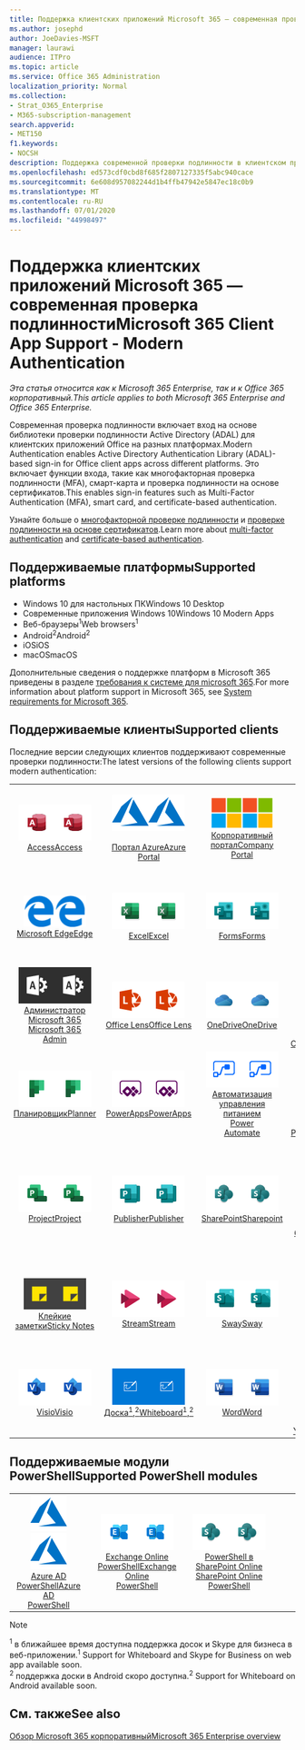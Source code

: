 ```yaml
---
title: Поддержка клиентских приложений Microsoft 365 — современная проверка подлинности
ms.author: josephd
author: JoeDavies-MSFT
manager: laurawi
audience: ITPro
ms.topic: article
ms.service: Office 365 Administration
localization_priority: Normal
ms.collection:
- Strat_O365_Enterprise
- M365-subscription-management
search.appverid:
- MET150
f1.keywords:
- NOCSH
description: Поддержка современной проверки подлинности в клиентском приложении Microsoft 365.
ms.openlocfilehash: ed573cdf0cbd8f685f2807127335f5abc940cace
ms.sourcegitcommit: 6e608d957082244d1b4ffb47942e5847ec18c0b9
ms.translationtype: MT
ms.contentlocale: ru-RU
ms.lasthandoff: 07/01/2020
ms.locfileid: "44998497"
---
```

# <a name="microsoft-365-client-app-support---modern-authentication"></a><span data-ttu-id="794b1-103">Поддержка клиентских приложений Microsoft 365 — современная проверка подлинности</span><span class="sxs-lookup"><span data-stu-id="794b1-103">Microsoft 365 Client App Support - Modern Authentication</span></span>

<span data-ttu-id="794b1-104">*Эта статья относится как к Microsoft 365 Enterprise, так и к Office 365 корпоративный.*</span><span class="sxs-lookup"><span data-stu-id="794b1-104">*This article applies to both Microsoft 365 Enterprise and Office 365 Enterprise.*</span></span>

<span data-ttu-id="794b1-105">Современная проверка подлинности включает вход на основе библиотеки проверки подлинности Active Directory (ADAL) для клиентских приложений Office на разных платформах.</span><span class="sxs-lookup"><span data-stu-id="794b1-105">Modern Authentication enables Active Directory Authentication Library (ADAL)-based sign-in for Office client apps across different platforms.</span></span> <span data-ttu-id="794b1-106">Это включает функции входа, такие как многофакторная проверка подлинности (MFA), смарт-карта и проверка подлинности на основе сертификатов.</span><span class="sxs-lookup"><span data-stu-id="794b1-106">This enables sign-in features such as Multi-Factor Authentication (MFA), smart card, and certificate-based authentication.</span></span>

<span data-ttu-id="794b1-107">Узнайте больше о [многофакторной проверке подлинности](https://docs.microsoft.com/azure/active-directory/authentication/multi-factor-authentication) и [проверке подлинности на основе сертификатов](https://docs.microsoft.com/azure/active-directory/active-directory-certificate-based-authentication-get-started).</span><span class="sxs-lookup"><span data-stu-id="794b1-107">Learn more about [multi-factor authentication](https://docs.microsoft.com/azure/active-directory/authentication/multi-factor-authentication) and [certificate-based authentication](https://docs.microsoft.com/azure/active-directory/active-directory-certificate-based-authentication-get-started).</span></span>

## <a name="supported-platforms"></a><span data-ttu-id="794b1-108">Поддерживаемые платформы</span><span class="sxs-lookup"><span data-stu-id="794b1-108">Supported platforms</span></span>

 - <span data-ttu-id="794b1-109">Windows 10 для настольных ПК</span><span class="sxs-lookup"><span data-stu-id="794b1-109">Windows 10 Desktop</span></span>
 - <span data-ttu-id="794b1-110">Современные приложения Windows 10</span><span class="sxs-lookup"><span data-stu-id="794b1-110">Windows 10 Modern Apps</span></span>
 - <span data-ttu-id="794b1-111">Веб-браузеры<sup>1</sup></span><span class="sxs-lookup"><span data-stu-id="794b1-111">Web browsers<sup>1</sup></span></span>
 - <span data-ttu-id="794b1-112">Android<sup>2</sup></span><span class="sxs-lookup"><span data-stu-id="794b1-112">Android<sup>2</sup></span></span>
 - <span data-ttu-id="794b1-113">iOS</span><span class="sxs-lookup"><span data-stu-id="794b1-113">iOS</span></span>
 - <span data-ttu-id="794b1-114">macOS</span><span class="sxs-lookup"><span data-stu-id="794b1-114">macOS</span></span>

<span data-ttu-id="794b1-115">Дополнительные сведения о поддержке платформ в Microsoft 365 приведены в разделе [требования к системе для microsoft 365](https://products.office.com/office-system-requirements).</span><span class="sxs-lookup"><span data-stu-id="794b1-115">For more information about platform support in Microsoft 365, see [System requirements for Microsoft 365](https://products.office.com/office-system-requirements).</span></span>

## <a name="supported-clients"></a><span data-ttu-id="794b1-116">Поддерживаемые клиенты</span><span class="sxs-lookup"><span data-stu-id="794b1-116">Supported clients</span></span>

<span data-ttu-id="794b1-117">Последние версии следующих клиентов поддерживают современные проверки подлинности:</span><span class="sxs-lookup"><span data-stu-id="794b1-117">The latest versions of the following clients support modern authentication:</span></span>

| | | | | | |
|:---:|:---:|:---:|:---:|:---:|:---:|
| <span data-ttu-id="794b1-118">![Значок Access](media/o365-access-64x64.png)</span><span class="sxs-lookup"><span data-stu-id="794b1-118">![Access icon](media/o365-access-64x64.png)</span></span> <br> [<span data-ttu-id="794b1-119">Access</span><span class="sxs-lookup"><span data-stu-id="794b1-119">Access</span></span>](https://products.office.com/access) | <span data-ttu-id="794b1-120">![Значок Azure](media/o365-azure-64x64.png)</span><span class="sxs-lookup"><span data-stu-id="794b1-120">![Azure icon](media/o365-azure-64x64.png)</span></span> <br> [<span data-ttu-id="794b1-121"><br>Портал Azure</span><span class="sxs-lookup"><span data-stu-id="794b1-121">Azure <br> Portal </span></span>](https://azure.microsoft.com/features/azure-portal/) | <span data-ttu-id="794b1-122">![Значок портала компании](media/o365-microsoft-64x64.png)</span><span class="sxs-lookup"><span data-stu-id="794b1-122">![Company portal icon](media/o365-microsoft-64x64.png)</span></span> <br> [<span data-ttu-id="794b1-123">Корпоративный <br> портал</span><span class="sxs-lookup"><span data-stu-id="794b1-123">Company <br> Portal </span></span>](https://docs.microsoft.com/intune-user-help/sign-in-to-the-company-portal) | <span data-ttu-id="794b1-124">![Значок delve](media/o365-delve-64x64.png)</span><span class="sxs-lookup"><span data-stu-id="794b1-124">![Delve icon](media/o365-delve-64x64.png)</span></span> <br> [<span data-ttu-id="794b1-125">Delve</span><span class="sxs-lookup"><span data-stu-id="794b1-125">Delve</span></span>](https://products.office.com/business/intelligent-search) | <span data-ttu-id="794b1-126">![Значок Dynamics 365](media/o365-dynamics365-64x64.png)</span><span class="sxs-lookup"><span data-stu-id="794b1-126">![Dynamics 365 icon](media/o365-dynamics365-64x64.png)</span></span> <br> [<span data-ttu-id="794b1-127">Dynamics 365</span><span class="sxs-lookup"><span data-stu-id="794b1-127">Dynamics 365</span></span>](https://dynamics.microsoft.com) 
| <span data-ttu-id="794b1-128">![Значок пограничного сервера](media/o365-edge-64x64.png)</span><span class="sxs-lookup"><span data-stu-id="794b1-128">![Edge icon](media/o365-edge-64x64.png)</span></span> <br> [<span data-ttu-id="794b1-129">Microsoft Edge</span><span class="sxs-lookup"><span data-stu-id="794b1-129">Edge</span></span>](https://www.microsoft.com/windows/microsoft-edge) | <span data-ttu-id="794b1-130">![Значок Excel](media/o365-excel-64x64.png)</span><span class="sxs-lookup"><span data-stu-id="794b1-130">![Excel icon](media/o365-excel-64x64.png)</span></span> <br> [<span data-ttu-id="794b1-131">Excel</span><span class="sxs-lookup"><span data-stu-id="794b1-131">Excel</span></span>](https://products.office.com/excel) | <span data-ttu-id="794b1-132">![Значок Forms](media/o365-forms-64x64.png)</span><span class="sxs-lookup"><span data-stu-id="794b1-132">![Forms icon](media/o365-forms-64x64.png)</span></span> <br> [<span data-ttu-id="794b1-133">Forms</span><span class="sxs-lookup"><span data-stu-id="794b1-133">Forms</span></span>](https://flow.microsoft.com/connectors/shared_microsoftforms/microsoft-forms/) | <span data-ttu-id="794b1-134">![Значок Kaizala](media/o365-kaizala-64x64.png)</span><span class="sxs-lookup"><span data-stu-id="794b1-134">![Kaizala icon](media/o365-kaizala-64x64.png)</span></span> <br> [<span data-ttu-id="794b1-135">Kaizala</span><span class="sxs-lookup"><span data-stu-id="794b1-135">Kaizala</span></span>](https://products.office.com/en/business/microsoft-kaizala) | <span data-ttu-id="794b1-136">![Значок Office.com](media/o365-office-64x64.png)</span><span class="sxs-lookup"><span data-stu-id="794b1-136">![Office.com icon](media/o365-office-64x64.png)</span></span> <br> [<span data-ttu-id="794b1-137">Office.com</span><span class="sxs-lookup"><span data-stu-id="794b1-137">Office.com</span></span>](https://www.office.com/) 
| <span data-ttu-id="794b1-138">![Значок администратора Office 365](media/o365-o365admin-64x64.png)</span><span class="sxs-lookup"><span data-stu-id="794b1-138">![Office 365 Admin icon](media/o365-o365admin-64x64.png)</span></span> <br> [<span data-ttu-id="794b1-139">Администратор Microsoft 365 <br></span><span class="sxs-lookup"><span data-stu-id="794b1-139">Microsoft 365 <br> Admin</span></span>](https://products.office.com/business/manage-office-365-admin-app) | <span data-ttu-id="794b1-140">![Значок лупы](media/o365-lens-64x64.png)</span><span class="sxs-lookup"><span data-stu-id="794b1-140">![Lens icon](media/o365-lens-64x64.png)</span></span> <br> [<span data-ttu-id="794b1-141">Office Lens</span><span class="sxs-lookup"><span data-stu-id="794b1-141">Office Lens</span></span>](https://www.microsoft.com/p/office-lens/9wzdncrfj3t8?activetab=pivot%3Aoverviewtab) | <span data-ttu-id="794b1-142">![Значок OneDrive для бизнеса](media/o365-OneDrive-64x64.png)</span><span class="sxs-lookup"><span data-stu-id="794b1-142">![OneDrive for Business icon](media/o365-OneDrive-64x64.png)</span></span> <br> [<span data-ttu-id="794b1-143">OneDrive</span><span class="sxs-lookup"><span data-stu-id="794b1-143">OneDrive</span></span>](https://products.office.com/onedrive-for-business/online-cloud-storage) |  <span data-ttu-id="794b1-144">![Значок OneNote](media/o365-OneNote-64x64.png)</span><span class="sxs-lookup"><span data-stu-id="794b1-144">![OneNote icon](media/o365-OneNote-64x64.png)</span></span> <br> [<span data-ttu-id="794b1-145">OneNote</span><span class="sxs-lookup"><span data-stu-id="794b1-145">OneNote</span></span>](https://products.office.com/onenote) | <span data-ttu-id="794b1-146">![Значок Outlook](media/o365-outlook-64x64.png)</span><span class="sxs-lookup"><span data-stu-id="794b1-146">![Outlook icon](media/o365-outlook-64x64.png)</span></span> <br> [<span data-ttu-id="794b1-147">Outlook</span><span class="sxs-lookup"><span data-stu-id="794b1-147">Outlook</span></span>](https://products.office.com/outlook) 
| <span data-ttu-id="794b1-148">![Значок Планировщика](media/o365-planner-64x64.png)</span><span class="sxs-lookup"><span data-stu-id="794b1-148">![Planner icon](media/o365-planner-64x64.png)</span></span> <br> [<span data-ttu-id="794b1-149">Планировщик</span><span class="sxs-lookup"><span data-stu-id="794b1-149">Planner</span></span>](https://products.office.com/business/task-management-software) | <span data-ttu-id="794b1-150">![Значок PowerApps](media/o365-powerapps-64x64.png)</span><span class="sxs-lookup"><span data-stu-id="794b1-150">![PowerApps icon](media/o365-powerapps-64x64.png)</span></span> <br> [<span data-ttu-id="794b1-151">PowerApps</span><span class="sxs-lookup"><span data-stu-id="794b1-151">PowerApps </span></span>](https://powerapps.microsoft.com) | <span data-ttu-id="794b1-152">![Значок автоматизированного управления питанием](media/o365-flow-64x64.png)</span><span class="sxs-lookup"><span data-stu-id="794b1-152">![Power Automate icon](media/o365-flow-64x64.png)</span></span> <br> [<span data-ttu-id="794b1-153">Автоматизация управления питанием <br></span><span class="sxs-lookup"><span data-stu-id="794b1-153">Power <br> Automate</span></span>](https://flow.microsoft.com) | <span data-ttu-id="794b1-154">![Значок PowerBI](media/o365-powerbi-64x64.png)</span><span class="sxs-lookup"><span data-stu-id="794b1-154">![PowerBI icon](media/o365-powerbi-64x64.png)</span></span> <br> [<span data-ttu-id="794b1-155">Power BI</span><span class="sxs-lookup"><span data-stu-id="794b1-155">Power BI</span></span>](https://powerbi.microsoft.com)| <span data-ttu-id="794b1-156">![Значок PowerPoint](media/o365-powerpoint-64x64.png)</span><span class="sxs-lookup"><span data-stu-id="794b1-156">![PowerPoint icon](media/o365-powerpoint-64x64.png)</span></span> <br> [<span data-ttu-id="794b1-157">PowerPoint</span><span class="sxs-lookup"><span data-stu-id="794b1-157">PowerPoint</span></span>](https://products.office.com/powerpoint) 
| <span data-ttu-id="794b1-158">![Значок Project](media/o365-project-64x64.png)</span><span class="sxs-lookup"><span data-stu-id="794b1-158">![Project icon](media/o365-project-64x64.png)</span></span> <br> [<span data-ttu-id="794b1-159">Project</span><span class="sxs-lookup"><span data-stu-id="794b1-159">Project</span></span>](https://products.office.com/project) | <span data-ttu-id="794b1-160">![Значок Publisher](media/o365-publisher-64x64.png)</span><span class="sxs-lookup"><span data-stu-id="794b1-160">![Publisher icon](media/o365-publisher-64x64.png)</span></span> <br> [<span data-ttu-id="794b1-161">Publisher</span><span class="sxs-lookup"><span data-stu-id="794b1-161">Publisher</span></span>](https://products.office.com/publisher) | <span data-ttu-id="794b1-162">![Значок SharePoint](media/o365-sharepoint-64x64.png)</span><span class="sxs-lookup"><span data-stu-id="794b1-162">![SharePoint icon](media/o365-sharepoint-64x64.png)</span></span> <br> [<span data-ttu-id="794b1-163">SharePoint</span><span class="sxs-lookup"><span data-stu-id="794b1-163">Sharepoint</span></span>](https://products.office.com/sharepoint) | <span data-ttu-id="794b1-164">![Значок Skype для бизнеса](media/o365-skypeforbusiness-64x64.png)</span><span class="sxs-lookup"><span data-stu-id="794b1-164">![Skype for Business icon](media/o365-skypeforbusiness-64x64.png)</span></span> <br> [<span data-ttu-id="794b1-165">Skype для <br> бизнеса<sup>1</sup></span><span class="sxs-lookup"><span data-stu-id="794b1-165">Skype for <br> Business<sup>1</sup></span></span>](https://www.skype.com/business/) | <span data-ttu-id="794b1-166">![Значок StaffHub](media/o365-staffhub-64x64.png)</span><span class="sxs-lookup"><span data-stu-id="794b1-166">![StaffHub icon](media/o365-staffhub-64x64.png)</span></span> <br> [<span data-ttu-id="794b1-167">StaffHub</span><span class="sxs-lookup"><span data-stu-id="794b1-167">StaffHub</span></span>](https://products.office.com/microsoft-staffhub/staff-scheduling-software)
| <span data-ttu-id="794b1-168">![Значок клейких заметок](media/o365-stickynotes-64x64.png)</span><span class="sxs-lookup"><span data-stu-id="794b1-168">![Sticky Notes icon](media/o365-stickynotes-64x64.png)</span></span> <br> [<span data-ttu-id="794b1-169">Клейкие заметки</span><span class="sxs-lookup"><span data-stu-id="794b1-169">Sticky Notes</span></span>](https://www.microsoft.com/p/microsoft-sticky-notes/9nblggh4qghw) | <span data-ttu-id="794b1-170">![Значок Stream](media/o365-stream-64x64.png)</span><span class="sxs-lookup"><span data-stu-id="794b1-170">![Stream icon](media/o365-stream-64x64.png)</span></span> <br> [<span data-ttu-id="794b1-171">Stream</span><span class="sxs-lookup"><span data-stu-id="794b1-171">Stream</span></span>](https://stream.microsoft.com) | <span data-ttu-id="794b1-172">![Значок Sway](media/o365-sway-64x64.png)</span><span class="sxs-lookup"><span data-stu-id="794b1-172">![Sway icon](media/o365-sway-64x64.png)</span></span> <br> [<span data-ttu-id="794b1-173">Sway</span><span class="sxs-lookup"><span data-stu-id="794b1-173">Sway</span></span>](https://sway.com) | <span data-ttu-id="794b1-174">![Значок Teams](media/o365-teams-64x64.png)</span><span class="sxs-lookup"><span data-stu-id="794b1-174">![Teams icon](media/o365-teams-64x64.png)</span></span> <br> [<span data-ttu-id="794b1-175">Teams</span><span class="sxs-lookup"><span data-stu-id="794b1-175">Teams</span></span>](https://products.office.com/microsoft-teams/group-chat-software) | <span data-ttu-id="794b1-176">![Значок "to do"](media/o365-todo-64x64.png)</span><span class="sxs-lookup"><span data-stu-id="794b1-176">![To Do icon](media/o365-todo-64x64.png)</span></span> <br> [<span data-ttu-id="794b1-177">To-Do</span><span class="sxs-lookup"><span data-stu-id="794b1-177">To Do</span></span>](https://todo.microsoft.com) 
| <span data-ttu-id="794b1-178">![Значок Visio](media/o365-visio-64x64.png)</span><span class="sxs-lookup"><span data-stu-id="794b1-178">![Visio icon](media/o365-visio-64x64.png)</span></span> <br> [<span data-ttu-id="794b1-179">Visio</span><span class="sxs-lookup"><span data-stu-id="794b1-179">Visio</span></span>](https://products.office.com/visio/flowchart-software) | <span data-ttu-id="794b1-180">![Значок Доски](media/o365-whiteboard-64x64.png)</span><span class="sxs-lookup"><span data-stu-id="794b1-180">![Whiteboard icon](media/o365-whiteboard-64x64.png)</span></span> <br> [<span data-ttu-id="794b1-181">Доска<sup>1</sup>,<sup>2</sup></span><span class="sxs-lookup"><span data-stu-id="794b1-181">Whiteboard<sup>1</sup>,<sup>2</sup></span></span>](https://whiteboard.microsoft.com/) | <span data-ttu-id="794b1-182">![Значок Word](media/o365-word-64x64.png)</span><span class="sxs-lookup"><span data-stu-id="794b1-182">![Word icon](media/o365-word-64x64.png)</span></span> <br> [<span data-ttu-id="794b1-183">Word</span><span class="sxs-lookup"><span data-stu-id="794b1-183">Word</span></span>](https://products.office.com/word) | <span data-ttu-id="794b1-184">![Значок Yammer](media/o365-yammer-64x64.png)</span><span class="sxs-lookup"><span data-stu-id="794b1-184">![Yammer icon](media/o365-yammer-64x64.png)</span></span> <br> [<span data-ttu-id="794b1-185">Yammer</span><span class="sxs-lookup"><span data-stu-id="794b1-185">Yammer</span></span>](https://products.office.com/yammer/yammer-overview) | <span data-ttu-id="794b1-186">![Значок Yammer](media/o365-yammer-64x64.png)</span><span class="sxs-lookup"><span data-stu-id="794b1-186">![Yammer icon](media/o365-yammer-64x64.png)</span></span> <br> [<span data-ttu-id="794b1-187">Уведомление об Yammer <br></span><span class="sxs-lookup"><span data-stu-id="794b1-187">Yammer <br> Notifier</span></span>](https://products.office.com/yammer/yammer-overview) |  |

## <a name="supported-powershell-modules"></a><span data-ttu-id="794b1-188">Поддерживаемые модули PowerShell</span><span class="sxs-lookup"><span data-stu-id="794b1-188">Supported PowerShell modules</span></span>

| | | | | | |
|:---:|:---:|:---:|:---:|:---:|:---:|
| <span data-ttu-id="794b1-189">![Значок Azure](media/o365-azure-64x64.png)</span><span class="sxs-lookup"><span data-stu-id="794b1-189">![Azure icon](media/o365-azure-64x64.png)</span></span> <br> [<span data-ttu-id="794b1-190">Azure AD <br> PowerShell</span><span class="sxs-lookup"><span data-stu-id="794b1-190">Azure AD <br> PowerShell</span></span>](https://docs.microsoft.com/powershell/azure/active-directory/overview?view=azureadps-2.0) | <span data-ttu-id="794b1-191">![Значок Exchange](media/o365-exchange-64x64.png)</span><span class="sxs-lookup"><span data-stu-id="794b1-191">![Exchange icon](media/o365-exchange-64x64.png)</span></span> <br> [<span data-ttu-id="794b1-192">Exchange Online <br> PowerShell</span><span class="sxs-lookup"><span data-stu-id="794b1-192">Exchange Online <br> PowerShell</span></span>](https://docs.microsoft.com/powershell/exchange/exchange-online/exchange-online-powershell?view=exchange-ps) | <span data-ttu-id="794b1-193">![Значок SharePoint](media/o365-sharepoint-64x64.png)</span><span class="sxs-lookup"><span data-stu-id="794b1-193">![SharePoint icon](media/o365-sharepoint-64x64.png)</span></span> <br> [<span data-ttu-id="794b1-194">PowerShell в SharePoint Online <br></span><span class="sxs-lookup"><span data-stu-id="794b1-194">SharePoint Online <br> PowerShell</span></span>](https://docs.microsoft.com/powershell/sharepoint/sharepoint-online/connect-sharepoint-online)

> [!NOTE]
> <span data-ttu-id="794b1-195"><sup>1</sup> в ближайшее время доступна поддержка досок и Skype для бизнеса в веб-приложении.</span><span class="sxs-lookup"><span data-stu-id="794b1-195"><sup>1</sup> Support for Whiteboard and Skype for Business on web app available soon.</span></span> <br>
> <span data-ttu-id="794b1-196"><sup>2</sup> поддержка доски в Android скоро доступна.</span><span class="sxs-lookup"><span data-stu-id="794b1-196"><sup>2</sup> Support for Whiteboard on Android available soon.</span></span>

## <a name="see-also"></a><span data-ttu-id="794b1-197">См. также</span><span class="sxs-lookup"><span data-stu-id="794b1-197">See also</span></span>

[<span data-ttu-id="794b1-198">Обзор Microsoft 365 корпоративный</span><span class="sxs-lookup"><span data-stu-id="794b1-198">Microsoft 365 Enterprise overview</span></span>](https://docs.microsoft.com/microsoft-365/enterprise/microsoft-365-overview)
